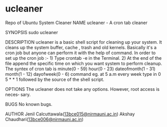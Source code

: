 # ucleaner
Repo of Ubuntu System Cleaner
NAME
       ucleaner - A cron tab cleaner

SYNOPSIS
       sudo ucleaner

DESCRIPTION
       ucleaner is a basic shell script for cleaning up your system. It cleans
       up the system buffer, cache , trash and old kernels. Basically  it's  a
       cron  job  but anyone can perform it with the help of command. In order
       to set up the cron job :-
       1) Type crontab -e in the Terminal.
       2) At the end of the file append the specific time on  which  you  want
       system  to  perform  cleanup.  The syntex of cron tab is minute(0 - 59)
       hour(0 - 23) dateofmonth(1 - 31) month(1 - 12) dayofweek(0 - 6) command
       eg. at 5 a.m every week type in 0 5 * * 1 followed by the source of the
       shell script.

OPTIONS
       The  ucleaner does not take any options. However, root access is neces‐
       sary.

BUGS
       No known bugs.

AUTHOR
       Jenil Calcuttawala(13bce015@nirmauni.ac.in)
       Akshay Chaudhari(13bce006@nirmauni.ac.in)
